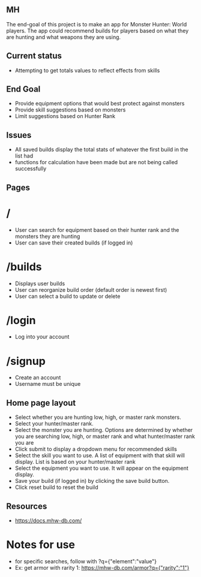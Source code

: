 ## MH

The end-goal of this project is to make an app for Monster Hunter: World players.
The app could recommend builds for players based on what they are hunting and what weapons they are using.

## Current status
* Attempting to get totals values to reflect effects from skills

## End Goal
* Provide equipment options that would best protect against monsters
* Provide skill suggestions based on monsters
* Limit suggestions based on Hunter Rank

## Issues
* All saved builds display the total stats of whatever the first build in the list had
* functions for calculation have been made but are not being called successfully

## Pages
# /
* User can search for equipment based on their hunter rank and the monsters they are hunting
* User can save their created builds (if logged in)

# /builds
* Displays user builds
* User can reorganize build order (default order is newest first)
* User can select a build to update or delete

# /login
* Log into your account

# /signup
* Create an account
* Username must be unique


## Home page layout
* Select whether you are hunting low, high, or master rank monsters. 
* Select your hunter/master rank.
* Select the monster you are hunting. Options are determined by whether you are searching low, high, or master rank and what hunter/master rank you are
* Click submit to display a dropdown menu for recommended skills
* Select the skill you want to use. A list of equipment with that skill will display. List is based on your hunter/master rank
* Select the equipment you want to use. It will appear on the equipment display.
* Save your build (if logged in) by clicking the save build button.
* Click reset build to reset the build



## Resources
* https://docs.mhw-db.com/


# Notes for use
* for specific searches, follow with ?q={"element":"value"}
* Ex: get armor with rarity 1: https://mhw-db.com/armor?q={"rarity":"1"}